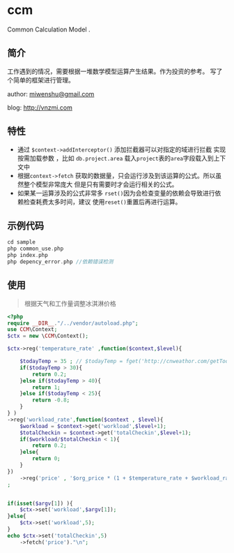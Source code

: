 # ccm
Common Calculation Model  . 

## 简介
工作遇到的情况，需要根据一堆数学模型运算产生结果。作为投资的参考。
写了个简单的框架进行管理。

author: miwenshu@gmail.com

blog: http://vnzmi.com

## 特性

- 通过 ```$context->addInterceptor()``` 添加拦截器可以对指定的域进行拦截
实现按需加载参数 ，比如  ```db.project.area``` 载入```project```表的```area```字段载入到上下文中
- 根据```context->fetch``` 获取的数据量，只会运行涉及到该运算的公式。所以虽然整个模型非常庞大
但是只有需要时才会运行相关的公式。
- 如果某一运算涉及的公式非常多 ```rset()```因为会检查变量的依赖会导致进行依赖检查耗费太多时间，建议
使用```reset()```重置后再进行运算。

## 示例代码

```php
cd sample
php common_use.php
php index.php 
php depency_error.php //依赖错误检测
```

## 使用

> 根据天气和工作量调整冰淇淋价格

```php
<?php
require __DIR__."/../vendor/autoload.php";
use CCM\Context;
$ctx = new \CCM\Context();

$ctx->reg('temperature_rate' ,function($context,$level){

    $todayTemp = 35 ; // $todayTemp = fget('http://cnweathor.com/getToday')
    if($todayTemp > 30){
        return 0.2;
    }else if($todayTemp > 40){
        return 1;
    }else if($todayTemp < 25){
        return -0.8;
    }
} )
->reg('workload_rate',function($context , $level){
    $workload = $context->get('workload',$level+1);
    $totalCheckin = $context->get('totalCheckin',$level+1);
    if($workload/$totalCheckin < 1){
        return 0.2;
    }else{
        return 0;
    }
})
    ->reg('price' , '$org_price * (1 + $temperature_rate + $workload_rate)')
;


if(isset($argv[1]) ){
    $ctx->set('workload',$argv[1]);
}else{
    $ctx->set('workload',5);
}
echo $ctx->set('totalCheckin',5)
    ->fetch('price')."\n";

```